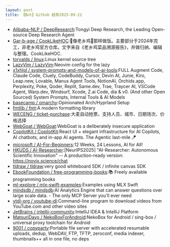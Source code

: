 ```yaml
---
layout: post
title: 【Bot】Github 趋势2025-09-22
---
```


* [Alibaba-NLP / DeepResearch](https://github.com/Alibaba-NLP/DeepResearch):Tongyi Deep Research, the Leading Open-source Deep Research Agent
* [Gar-b-age / CookLikeHOC](https://github.com/Gar-b-age/CookLikeHOC):🥢像老乡鸡🐔那样做饭。主要部分于2024年完工，非老乡鸡官方仓库。文字来自《老乡鸡菜品溯源报告》，并做归纳、编辑与整理。CookLikeHOC.
* [torvalds / linux](https://github.com/torvalds/linux):Linux kernel source tree
* [LazyVim / LazyVim](https://github.com/LazyVim/LazyVim):Neovim config for the lazy
* [x1xhlol / system-prompts-and-models-of-ai-tools](https://github.com/x1xhlol/system-prompts-and-models-of-ai-tools):FULL Augment Code, Claude Code, Cluely, CodeBuddy, Cursor, Devin AI, Junie, Kiro, Leap.new, Lovable, Manus Agent Tools, NotionAI, Orchids.app, Perplexity, Poke, Qoder, Replit, Same.dev, Trae, Traycer AI, VSCode Agent, Warp.dev, Windsurf, Xcode, Z.ai Code, dia & v0. (And other Open Sourced) System Prompts, Internal Tools & AI Models
* [basecamp / omarchy](https://github.com/basecamp/omarchy):Opinionated Arch/Hyprland Setup
* [fmtlib / fmt](https://github.com/fmtlib/fmt):A modern formatting library
* [WECENG / ticket-purchase](https://github.com/WECENG/ticket-purchase):大麦自动抢票，支持人员、城市、日期场次、价格选择
* [WebGoat / WebGoat](https://github.com/WebGoat/WebGoat):WebGoat is a deliberately insecure application
* [CopilotKit / CopilotKit](https://github.com/CopilotKit/CopilotKit):React UI + elegant infrastructure for AI Copilots, AI chatbots, and in-app AI agents. The Agentic last-mile 🪁
* [microsoft / AI-For-Beginners](https://github.com/microsoft/AI-For-Beginners):12 Weeks, 24 Lessons, AI for All!
* [HKUDS / AI-Researcher](https://github.com/HKUDS/AI-Researcher):[NeurIPS2025] "AI-Researcher: Autonomous Scientific Innovation" -- A production-ready version: https://novix.science/chat
* [tldraw / tldraw](https://github.com/tldraw/tldraw):very good whiteboard SDK / infinite canvas SDK
* [EbookFoundation / free-programming-books](https://github.com/EbookFoundation/free-programming-books):📚 Freely available programming books
* [ml-explore / mlx-swift-examples](https://github.com/ml-explore/mlx-swift-examples):Examples using MLX Swift
* [mindsdb / mindsdb](https://github.com/mindsdb/mindsdb):AI Analytics Engine that can answer questions over large scale data. - The only MCP Server you'll ever need
* [ytdl-org / youtube-dl](https://github.com/ytdl-org/youtube-dl):Command-line program to download videos from YouTube.com and other video sites
* [JetBrains / intellij-community](https://github.com/JetBrains/intellij-community):IntelliJ IDEA & IntelliJ Platform
* [MatsuriDayo / NekoBoxForAndroid](https://github.com/MatsuriDayo/NekoBoxForAndroid):NekoBox for Android / sing-box / universal proxy toolchain for Android
* [9001 / copyparty](https://github.com/9001/copyparty):Portable file server with accelerated resumable uploads, dedup, WebDAV, FTP, TFTP, zeroconf, media indexer, thumbnails++ all in one file, no deps
